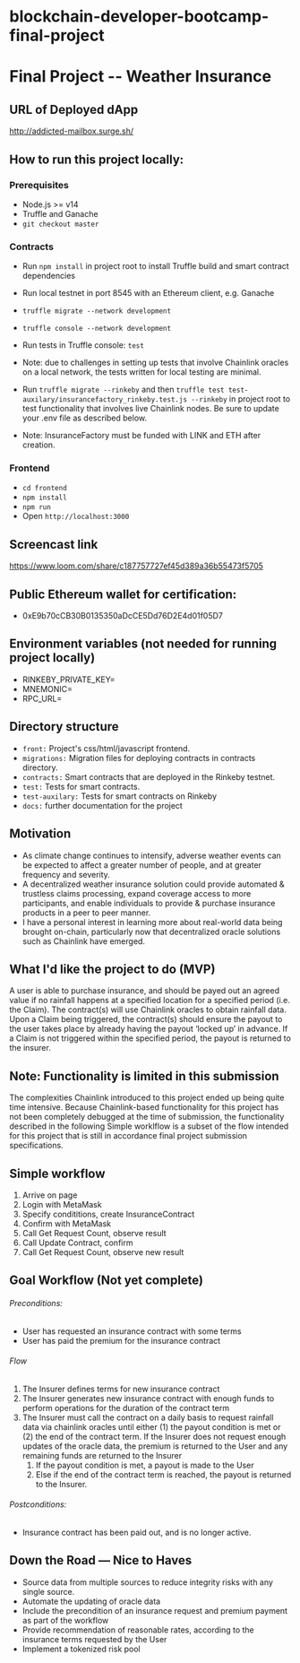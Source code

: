 # blockchain-developer-bootcamp-final-project

# Final Project -- Weather Insurance 

## URL of Deployed dApp
http://addicted-mailbox.surge.sh/

## How to run this project locally:

### Prerequisites
- Node.js >= v14
- Truffle and Ganache 
- `git checkout master`

### Contracts
- Run `npm install` in project root to install Truffle build and smart contract dependencies
- Run local testnet in port 8545 with an Ethereum client, e.g. Ganache
- `truffle migrate --network development`
- `truffle console --network development`
- Run tests in Truffle console: `test`
- Note: due to challenges in setting up tests that involve Chainlink oracles on a local network, the tests written for local testing are minimal. 

- Run `truffle migrate --rinkeby` and then `truffle test test-auxilary/insurancefactory_rinkeby.test.js --rinkeby` in project root to test functionality that involves live Chainlink nodes. Be sure to update your .env file as described below. 
- Note: InsuranceFactory must be funded with LINK and ETH after creation.

### Frontend
- `cd frontend`
- `npm install`
- `npm run`
- Open `http://localhost:3000`

## Screencast link
https://www.loom.com/share/c187757727ef45d389a36b55473f5705

## Public Ethereum wallet for certification:
- 0xE9b70cCB30B0135350aDcCE5Dd76D2E4d01f05D7

## Environment variables (not needed for running project locally)
- RINKEBY_PRIVATE_KEY=
- MNEMONIC=
- RPC_URL=


## Directory structure
- `front:` Project's css/html/javascript frontend.
- `migrations:` Migration files for deploying contracts in contracts directory.
- `contracts:` Smart contracts that are deployed in the Rinkeby testnet.
- `test:` Tests for smart contracts.
- `test-auxilary:` Tests for smart contracts on Rinkeby
- `docs:` further documentation for the project


## Motivation
- As climate change continues to intensify, adverse weather events can be expected to affect a greater number of people, and at greater frequency and severity. 
- A decentralized weather insurance solution could provide automated & trustless claims processing, expand coverage access to more participants, and enable individuals to provide & purchase insurance products in a peer to peer manner.
- I have a personal interest in learning more about real-world data being brought on-chain, particularly now that decentralized oracle solutions such as Chainlink have emerged. 


## What I'd like the project to do (MVP)
A user is able to purchase insurance, and should be payed out an agreed value if no rainfall happens at a specified location for a specified period (i.e. the Claim). The contract(s) will use Chainlink oracles to obtain rainfall data. Upon a Claim being triggered, the contract(s) should ensure the payout to the user takes place by already having the payout ‘locked up’ in advance. If a Claim is not triggered within the specified period, the payout is returned to the insurer.

## Note: Functionality is limited in this submission 
The complexities Chainlink introduced to this project ended up being quite time intensive. Because Chainlink-based functionality for this project has not been completely debugged at the time of submission, the functionality described in the following Simple worklflow is a subset of the flow intended for this project that is still in accordance final project submission specifications. 

## Simple workflow
1. Arrive on page
2. Login with MetaMask
3. Specify condititions, create InsuranceContract
4. Confirm with MetaMask
5. Call Get Request Count, observe result
6. Call Update Contract, confirm
7. Call Get Request Count, observe new result


## Goal Workflow (Not yet complete)
###### Preconditions: 
- User has requested an insurance contract with some terms
- User has paid the premium for the insurance contract

###### Flow
1. The Insurer defines terms for new insurance contract 
2. The Insurer generates new insurance contract with enough funds to perform operations for the duration of the contract term
3. The Insurer must call the contract on a daily basis to request rainfall data via chainlink oracles until either (1) the payout condition is met or (2) the end of the contract term. If the Insurer does not request enough updates of the oracle data, the premium is returned to the User and any remaining funds are returned to the Insurer
    1. If the payout condition is met, a payout is made to the User
    2. Else if the end of the contract term is reached, the payout is returned to the Insurer.

###### Postconditions: 
- Insurance contract has been paid out, and is no longer active.

## Down the Road — Nice to Haves
- Source data from multiple sources to reduce integrity risks with any single source. 
- Automate the updating of oracle data 
- Include the precondition of an insurance request and premium payment as part of the workflow 
- Provide recommendation of reasonable rates, according to the insurance terms requested by the User 
- Implement a tokenized risk pool 
